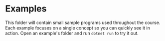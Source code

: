 # Examples

This folder will contain small sample programs used throughout the course. Each example focuses on a single concept so you can quickly see it in action. Open an example's folder and run `dotnet run` to try it out.
